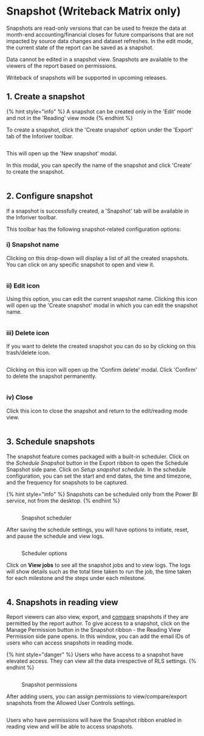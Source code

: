# Snapshot (Writeback Matrix only)

&#x20;Snapshots are read-only versions that can be used to freeze the data at month-end accounting/financial closes for future comparisons that are not impacted by source data changes and dataset refreshes. In the edit mode, the current state of the report can be saved as a snapshot.

Data cannot be edited in a snapshot view. Snapshots are available to the viewers of the report based on permissions.

Writeback of snapshots will be supported in upcoming releases.

## 1. Create a snapshot

{% hint style="info" %}
A snapshot can be created only in the 'Edit' mode and not in the 'Reading' view mode
{% endhint %}

To create a snapshot, click the 'Create snapshot' option under the 'Export' tab of the Inforiver toolbar.

<figure><img src="../../../.gitbook/assets/create-snapshot.png" alt=""><figcaption></figcaption></figure>

This will open up the 'New snapshot' modal.

In this modal, you can specify the name of the snapshot and click 'Create' to create the snapshot.

<figure><img src="../../../.gitbook/assets/new-snapshot-modal.png" alt=""><figcaption></figcaption></figure>

## 2. Configure snapshot

If a snapshot is successfully created, a 'Snapshot' tab will be available in the Inforiver toolbar.

This toolbar has the following snapshot-related configuration options:

### i) Snapshot name

Clicking on this drop-down will display a list of all the created snapshots. You can click on any specific snapshot to open and view it.

<figure><img src="../../../.gitbook/assets/snapshot-name.png" alt=""><figcaption></figcaption></figure>

### ii) Edit icon

Using this option, you can edit the current snapshot name. Clicking this icon will open up the 'Create snapshot' modal in which you can edit the snapshot name.

<figure><img src="../../../.gitbook/assets/edit-snapshot.png" alt=""><figcaption></figcaption></figure>

### iii) Delete icon

If you want to delete the created snapshot you can do so by clicking on this trash/delete icon.

<figure><img src="../../../.gitbook/assets/delete-snapshot.png" alt=""><figcaption></figcaption></figure>

Clicking on this icon will open up the 'Confirm delete' modal. Click 'Confirm' to delete the snapshot permanently.

<figure><img src="../../../.gitbook/assets/confirm-snapshot-deletion.png" alt=""><figcaption></figcaption></figure>

### iv) Close

Click this icon to close the snapshot and return to the edit/reading mode view.

<figure><img src="../../../.gitbook/assets/close-snapshot.png" alt=""><figcaption></figcaption></figure>

## 3. Schedule snapshots

The snapshot feature comes packaged with a built-in scheduler. Click on the _Schedule Snapshot_ button in the Export ribbon to open the Schedule Snapshot side pane. Click on _Setup snapshot schedule._ In the schedule configuration, you can set the start and end dates, the time and timezone, and the frequency for snapshots to be captured.

{% hint style="info" %}
Snapshots can be scheduled only from the Power BI service, not from the desktop.
{% endhint %}

<figure><img src="../../../.gitbook/assets/image (19) (1) (1) (1).png" alt=""><figcaption><p>Snapshot scheduler</p></figcaption></figure>

After saving the schedule settings, you will have options to initiate, reset, and pause the schedule and view logs.

<figure><img src="../../../.gitbook/assets/image (1) (1) (1) (1) (1) (1) (1) (1) (1) (1) (1) (1) (1) (1) (1) (1) (1) (1) (1) (1) (1) (1) (1) (1) (1) (1) (1) (1) (1) (1) (1) (1) (1) (1) (1) (1) (1) (1) (1) (1) (1) (1) (1) (1) (1) (1) (1) (1) (1) (1) (1) (1) (1) (1) (1) (1) (1) (1) (1) (1)  (46).png" alt=""><figcaption><p>Scheduler options</p></figcaption></figure>

Click on **View jobs** to see all the snapshot jobs and to view logs. The logs will show details such as the total time taken to run the job, the time taken for each milestone and the steps under each milestone.

<figure><img src="../../../.gitbook/assets/image (382).png" alt=""><figcaption></figcaption></figure>

## 4. Snapshots in reading view

Report viewers can also view, export, and [compare](comparing-snapshots.md) snapshots if they are permitted by the report author. To give access to a snapshot, click on the Manage Permission button in the Snapshot ribbon - the Reading View Permission side pane opens. In this window, you can add the email IDs of users who can access snapshots in reading mode.

{% hint style="danger" %}
Users who have access to a snapshot have elevated access. They can view all the data irrespective of RLS settings.&#x20;
{% endhint %}

<figure><img src="../../../.gitbook/assets/image (377).png" alt=""><figcaption><p>Snapshot permissions</p></figcaption></figure>

After adding users, you can assign permissions to view/compare/export snapshots from the Allowed User Controls settings.

<figure><img src="../../../.gitbook/assets/image (377) (1).png" alt=""><figcaption></figcaption></figure>

Users who have permissions will have the Snapshot ribbon enabled in reading view and will be able to access snapshots.

<figure><img src="../../../.gitbook/assets/image (378).png" alt=""><figcaption></figcaption></figure>
